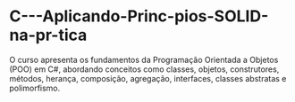 # C---Aplicando-Princ-pios-SOLID-na-pr-tica
O curso apresenta os fundamentos da Programação Orientada a Objetos (POO) em C#, abordando conceitos como classes, objetos, construtores, métodos, herança, composição, agregação, interfaces, classes abstratas e polimorfismo.
